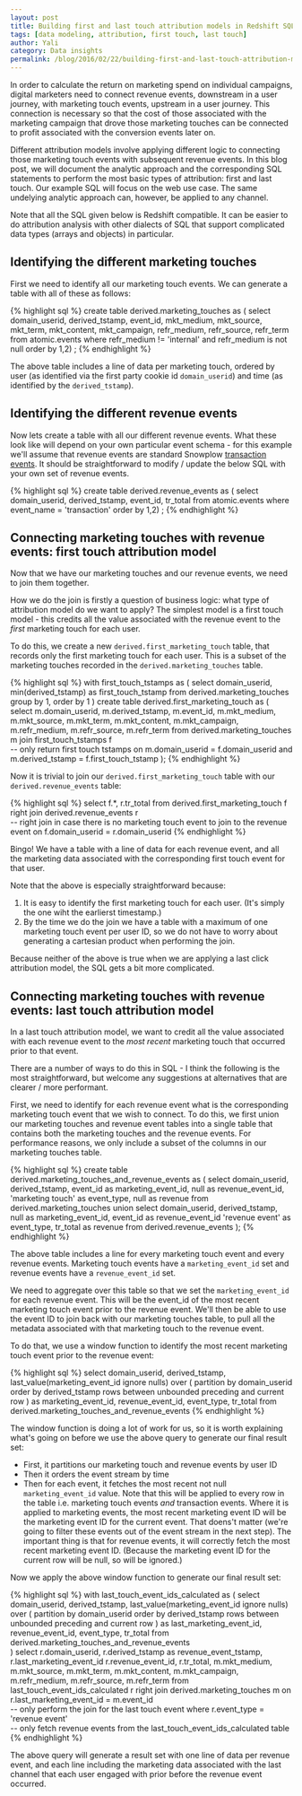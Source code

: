 ```yaml
---
layout: post
title: Building first and last touch attribution models in Redshift SQL
tags: [data modeling, attribution, first touch, last touch]
author: Yali
category: Data insights
permalink: /blog/2016/02/22/building-first-and-last-touch-attribution-models-in-redshift-sql/
---
```


In order to calculate the return on marketing spend on individual campaigns, digital marketers need to connect revenue events, downstream in a user journey, with marketing touch events, upstream in a user journey. This connection is necessary so that the cost of those associated with the marketing campaign that drove those marketing touches can be connected to profit associated with the conversion events later on.

Different attribution models involve applying different logic to connecting those marketing touch events with subsequent revenue events. In this blog post, we will document the analytic approach and the corresponding SQL statements to perform the most basic types of attribution: first and last touch. Our example SQL will focus on the web use case. The same undelying analytic approach can, however, be applied to any channel.

Note that all the SQL given below is Redshift compatible. It can be easier to do attribution analysis with other dialects of SQL that support complicated data types (arrays and objects) in particular.

## Identifying the different marketing touches

First we need to identify all our marketing touch events. We can generate a table with all of these as follows:

{% highlight sql %}
create table derived.marketing_touches as (
  select
    domain_userid,
    derived_tstamp,
    event_id,
    mkt_medium,
    mkt_source,
    mkt_term,
    mkt_content,
    mkt_campaign,
    refr_medium,
    refr_source,
    refr_term
  from atomic.events
  where refr_medium != 'internal'
    and refr_medium is not null
  order by 1,2)
;
{% endhighlight %}


The above table includes a line of data per marketing touch, ordered by user (as identified via the first party cookie id `domain_userid`) and time (as identified by the `derived_tstamp`).

<!--more-->

## Identifying the different revenue events

Now lets create a table with all our different revenue events. What these look like will depend on your own particular event schema - for this example we'll assume that revenue events are standard Snowplow [transaction events][snowplow-transaction-events]. It should be straightforward to modify / update the below SQL with your own set of revenue events.

{% highlight sql %}
create table derived.revenue_events as (
  select
    domain_userid,
    derived_tstamp,
    event_id,
    tr_total
  from atomic.events
  where event_name = 'transaction'
  order by 1,2)
;
{% endhighlight %}

## Connecting marketing touches with revenue events: first touch attribution model

Now that we have our marketing touches and our revenue events, we need to join them together.

How we do the join is firstly a question of business logic: what type of attribution model do we want to apply? The simplest model is a first touch model - this credits all the value associated with the revenue event to the *first* marketing touch for each user.

To do this, we create a new `derived.first_marketing_touch` table, that records only the first marketing touch for each user. This is a subset of the marketing touches recorded in the `derived.marketing_touches` table.

{% highlight sql %}
with first_touch_tstamps as (
  select
    domain_userid,
    min(derived_tstamp) as first_touch_tstamp
  from derived.marketing_touches
  group by 1,
  order by 1
)
create table derived.first_marketing_touch as (
  select
    m.domain_userid,
    m.derived_tstamp,
    m.event_id,
    m.mkt_medium,
    m.mkt_source,
    m.mkt_term,
    m.mkt_content,
    m.mkt_campaign,
    m.refr_medium,
    m.refr_source,
    m.refr_term
  from derived.marketing_touches m
  join first_touch_tstamps f            
    -- only return first touch tstamps
  on m.domain_userid = f.domain_userid
  and m.derived_tstamp = f.first_touch_tstamp
);
{% endhighlight %}

Now it is trivial to join our `derived.first_marketing_touch` table with our `derived.revenue_events` table:

{% highlight sql %}
select
  f.*,
  r.tr_total
from derived.first_marketing_touch f
right join derived.revenue_events r    
  -- right join in case there is no marketing touch event to join to the revenue event
on f.domain_userid = r.domain_userid
{% endhighlight %}

Bingo! We have a table with a line of data for each revenue event, and all the marketing data associated with the corresponding first touch event for that user.

Note that the above is especially straightforward because:

1. It is easy to identify the first marketing touch for each user. (It's simply the one wiht the earlierst timestamp.)
2. By the time we do the join we have a table with a maximum of one marketing touch event per user ID, so we do not have to worry about generating a cartesian product when performing the join.

Because neither of the above is true when we are applying a last click attribution model, the SQL gets a bit more complicated.

## Connecting marketing touches with revenue events: last touch attribution model

In a last touch attribution model, we want to credit all the value associated with each revenue event to the *most recent* marketing touch that occurred prior to that event.

There are a number of ways to do this in SQL - I think the following is the most straightforward, but welcome any suggestions at alternatives that are clearer / more performant.

First, we need to identify for each revenue event what is the corresponding marketing touch event that we wish to connect. To do this, we first union our marketing touches and revenue event tables into a single table that contains both the marketing touches and the revenue events. For performance reasons, we only include a subset of the columns in our marketing touches table.

{% highlight sql %}
create table derived.marketing_touches_and_revenue_events as (
  select
    domain_userid,
    derived_tstamp,
    event_id as marketing_event_id,
    null as revenue_event_id,
    'marketing touch' as event_type,
    null as revenue
  from derived.marketing_touches
  union
  select
    domain_userid,
    derived_tstamp,
    null as marketing_event_id,
    event_id as revenue_event_id
    'revenue event' as event_type,
    tr_total as revenue
  from derived.revenue_events
);
{% endhighlight %}

The above table includes a line for every marketing touch event and every revenue events. Marketing touch events have a `marketing_event_id` set and revenue events have a `revenue_event_id` set.

We need to aggregate over this table so that we set the `marketing_event_id` for each revenue event. This will be the event_id of the most recent marketing touch event prior to the revenue event. We'll then be able to use the event ID to join back with our marketing touches table, to pull all the metadata associated with that marketing touch to the revenue event.

To do that, we use a window function to identify the most recent marketing touch event prior to the revenue event:

{% highlight sql %}
select
  domain_userid,
  derived_tstamp,
  last_value(marketing_event_id ignore nulls) over (
    partition by domain_userid
    order by derived_tstamp
    rows between unbounded preceding and current row
  ) as marketing_event_id,
  revenue_event_id,
  event_type,
  tr_total
from derived.marketing_touches_and_revenue_events
{% endhighlight %}

The window function is doing a lot of work for us, so it is worth explaining what's going on before we use the above query to generate our final result set:

* First, it partitions our marketing touch and revenue events by user ID
* Then it orders the event stream by time
* Then for each event, it fetches the most recent not null `marketing_event_id` value. Note that this will be applied to every row in the table i.e. marketing touch events *and* transaction events. Where it is applied to marketing events, the most recent marketing event ID will be the marketing event ID for the current event. That doens't matter (we're going to filter these events out of the event stream in the next step). The important thing is that for revenue events, it will correctly fetch the most recent marketing event ID. (Because the marketing event ID for the current row will be null, so will be ignored.)

Now we apply the above window function to generate our final result set:

{% highlight sql %}
with last_touch_event_ids_calculated as (
  select
    domain_userid,
    derived_tstamp,
    last_value(marketing_event_id ignore nulls) over (
      partition by domain_userid
      order by derived_tstamp
      rows between unbounded preceding and current row
    ) as last_marketing_event_id,
    revenue_event_id,
    event_type,
    tr_total
  from derived.marketing_touches_and_revenue_events  
)
select
  r.domain_userid,
  r.derived_tstamp as revenue_event_tstamp,
  r.last_marketing_event_id
  r.revenue_event_id,
  r.tr_total,
  m.mkt_medium,
  m.mkt_source,
  m.mkt_term,
  m.mkt_content,
  m.mkt_campaign,
  m.refr_medium,
  m.refr_source,
  m.refr_term
from last_touch_event_ids_calculated r
right join derived.marketing_touches m
on r.last_marketing_event_id = m.event_id  
  -- only perform the join for the last touch event
where r.event_type = 'revenue event'    
  -- only fetch revenue events from the last_touch_event_ids_calculated table
{% endhighlight %}

The above query will generate a result set with one line of data per revenue event, and each line including the marketing data associated with the last channel that each user engaged with prior before the revenue event occurred.

[snowplow-transaction-events]: https://github.com/snowplow/snowplow/wiki/canonical-event-model#233-ecommerce-transactions
